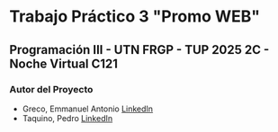 # Trabajo Práctico 3 "Promo WEB"
## Programación III - UTN FRGP - TUP 2025 2C - Noche Virtual C121





### Autor del Proyecto
- Greco, Emmanuel Antonio [LinkedIn](https://www.linkedin.com/in/emmanuel-antonio-greco-689691b7)
- Taquino, Pedro [LinkedIn](https://www.linkedin.com/in/pedro-taquino-737853225)
